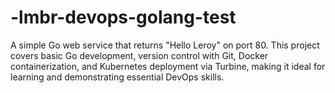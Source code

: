 # -lmbr-devops-golang-test
A simple Go web service that returns "Hello Leroy" on port 80. This project covers basic Go development, version control with Git, Docker containerization, and Kubernetes deployment via Turbine, making it ideal for learning and demonstrating essential DevOps skills.
